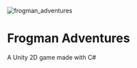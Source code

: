 ![frogman_adventures](https://user-images.githubusercontent.com/59927398/229698874-1c9a9948-5227-46f1-a87f-023cfa2bf77b.png)

# Frogman Adventures

A Unity 2D game made with C#
